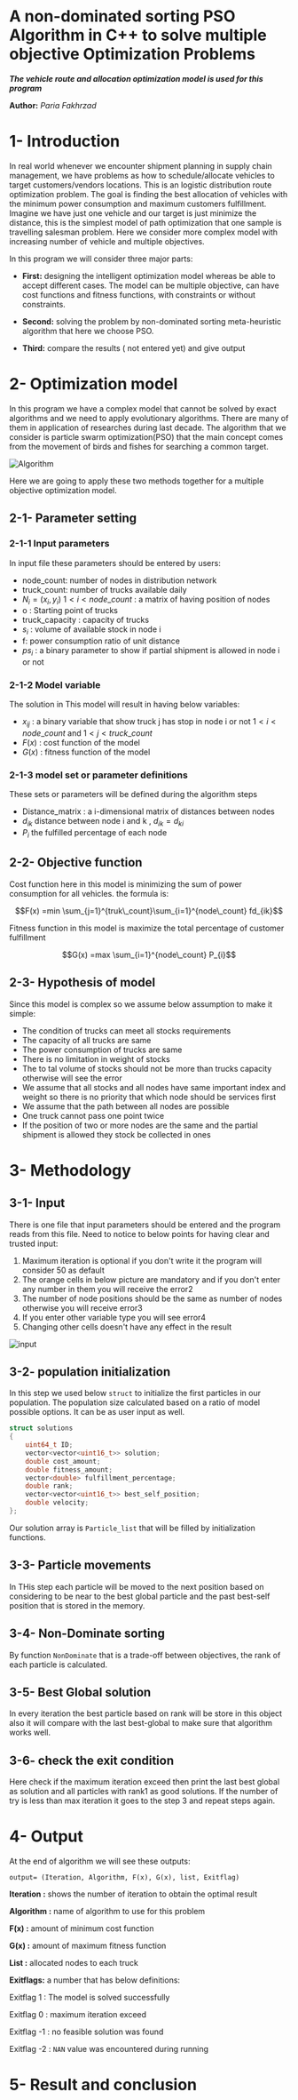 A non-dominated sorting PSO Algorithm in C++ to solve multiple objective Optimization Problems
==============

***The vehicle route and allocation optimization model is used for this program***

**Author:** *Paria Fakhrzad*

# 1- Introduction 
In real world whenever we encounter shipment planning in supply chain management, we have problems as how to schedule/allocate vehicles to target customers/vendors locations. This is an logistic distribution route optimization problem. The goal is finding the best allocation of vehicles with the minimum power consumption and maximum customers fulfillment.
Imagine we have just one vehicle and our target is just minimize the distance, this is the simplest model of path optimization that one sample is travelling salesman problem. Here we consider more complex model with increasing number of vehicle and multiple objectives.

In this program we will consider three major parts:

* **First:** designing  the intelligent optimization model whereas be able to accept different cases. The model can be multiple objective, can have cost functions and fitness functions, with constraints or without constraints.

* **Second:** solving the problem by non-dominated sorting meta-heuristic algorithm that here we choose PSO.

* **Third:** compare the results ( not entered yet) and give output

# 2- Optimization model
In this program we have a complex model that cannot be solved by exact algorithms and we need to apply evolutionary algorithms. There are many of them in application of researches during last decade. The algorithm that we consider is particle swarm optimization(PSO) that the main concept comes from the movement of birds and fishes for searching a common target.

![Algorithm](Algorithm.png)

Here we are going to apply these two methods together for a multiple objective optimization model. 

## 2-1- Parameter setting 
### 2-1-1 Input parameters
In input file these parameters should be entered by users:

* node_count: number of nodes in distribution network
* truck_count: number of trucks available daily
* $N_{i}=(x_{i},y_{i})$  $1<i<node\_count$ : a matrix of having position of nodes
* o : Starting point of trucks
* truck_capacity : capacity of trucks
* $s_{i}$ : volume of available stock in node i
* f: power consumption ratio of unit distance
* $ps_{i}$ : a binary parameter to show if partial shipment is allowed in node i or not

### 2-1-2 Model variable
The solution in This model will result in having below variables:
* $x_{ij}$ : a binary variable that show truck j has stop in node i or not $1<i<node\_count$  and $1<j<truck\_count$
* $F(x)$ : cost function of the model
* $G(x)$ : fitness function of the model

### 2-1-3 model set or parameter definitions
These sets or parameters will be defined during the algorithm steps
* Distance_matrix :  a i-dimensional matrix of distances between nodes
* $d_{ik}$ distance between node i and k , $d_{ik}=d_{ki}$
* $P_{i}$ the fulfilled percentage of each node

## 2-2- Objective function
Cost function here in this model is minimizing the sum of power consumption for all vehicles. the formula is:

$$F(x) =min \sum_{j=1}^{truk\_count}\sum_{i=1}^{node\_count} fd_{ik}$$

Fitness function in this model is maximize the total percentage of customer fulfillment

$$G(x) =max \sum_{i=1}^{node\_count} P_{i}$$

## 2-3- Hypothesis of model 
Since this model is complex so we assume below assumption to make it simple:
- The condition of trucks can meet all stocks requirements
- The capacity of all trucks are same
- The power consumption of trucks are same
- There is no limitation in weight of stocks
- The to tal volume of stocks should not be more than trucks capacity otherwise will see the error
- We assume that all stocks and all nodes have same important index and weight so there is no priority that which node should be services first
- We assume that the path between all nodes are possible 
- One truck cannot pass one point twice
- If the position of two or more nodes are the same and the partial shipment is allowed they stock be collected in ones

# 3- Methodology
## 3-1- Input 
There is one file that input parameters should be entered and the program reads from this file. Need to notice to below points for having clear and trusted input:
   1. Maximum iteration is optional if you don't write it the program will consider 50 as default
   2. The orange cells in below picture are mandatory and if you don't enter any number in them you will receive the error2
   3. The number of node positions should be the same as number of nodes otherwise you will receive error3
   4. If you enter other variable type you will see error4
   5. Changing other cells doesn't have any effect in the result

![input](input.png)

## 3-2- population initialization
In this step we used below `struct` to initialize the first particles in our population. The population size calculated based on a ratio of model possible options. It can be as user input as well. 

```cpp
struct solutions
{
    uint64_t ID;                                
    vector<vector<uint16_t>> solution;           
    double cost_amount;                          
    double fitness_amount;                       
    vector<double> fulfillment_percentage;       
    double rank;                                 
    vector<vector<uint16_t>> best_self_position; 
    double velocity;                             
};
```
Our solution array is `Particle_list` that will be filled by initialization functions.

## 3-3- Particle movements
In THis step each particle will be moved to the next position based on considering to be near to the best global particle and the past best-self position that is stored in the memory.

## 3-4- Non-Dominate sorting
By function `NonDominate` that is a trade-off between objectives, the rank of each particle is calculated.


## 3-5- Best Global solution
In every iteration the best particle based on rank will be store in this object also it will compare with the last best-global to make sure that algorithm works well.


## 3-6- check the exit condition
Here check if the maximum iteration exceed then print the last best global as solution and all particles with rank1 as good solutions. 
If the number of try is less than max iteration it goes to the step 3 and repeat steps again.


# 4- Output
At the end of algorithm we will see these outputs:

`output= (Iteration, Algorithm, F(x), G(x), list, Exitflag)`

**Iteration :** shows the number of iteration to obtain the optimal result

**Algorithm :** name of algorithm to use for this problem

**F(x) :** amount of minimum cost function

**G(x) :** amount of maximum fitness function

**List :** allocated nodes to each truck

**Exitflags:** a number that has below definitions:

Exitflag 1 : The model is solved successfully

Exitflag 0 : maximum iteration exceed

Exitflag -1 : no feasible solution was found

Exitflag -2 : `NAN` value was encountered during running

# 5- Result and conclusion

